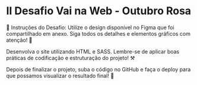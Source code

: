 # II Desafio Vai na Web - Outubro Rosa 

📝 Instruções do Desafio:
Utilize o design disponível no Figma que foi compartilhado em anexo. Siga todos os detalhes e elementos gráficos com atenção!  🧐

Desenvolva o site utilizando HTML  e SASS. Lembre-se de aplicar boas práticas de codificação e estruturação do projeto!  ⚒️

Depois de finalizar o projeto, suba o código no GitHub e faça o deploy para que possamos visualizar o resultado final!  🤩